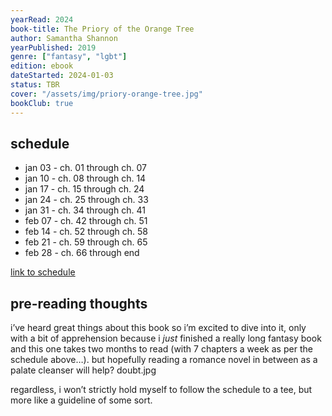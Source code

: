 ```yaml
---
yearRead: 2024
book-title: The Priory of the Orange Tree
author: Samantha Shannon
yearPublished: 2019
genre: ["fantasy", "lgbt"]
edition: ebook
dateStarted: 2024-01-03
status: TBR
cover: "/assets/img/priory-orange-tree.jpg"
bookClub: true
---
```


## schedule

- jan 03 - ch. 01 through ch. 07
- jan 10 - ch. 08 through ch. 14
- jan 17 - ch. 15 through ch. 24
- jan 24 - ch. 25 through ch. 33
- jan 31 - ch. 34 through ch. 41
- feb 07 - ch. 42 through ch. 51
- feb 14 - ch. 52 through ch. 58
- feb 21 - ch. 59 through ch. 65
- feb 28 - ch. 66 through end

<p></p>

[link to schedule](https://www.reddit.com/r/bookclub/s/KeGx5SOGCe)

## pre-reading thoughts

i’ve heard great things about this book so i’m excited to dive into it, only with a bit of apprehension because i *just* finished a really long fantasy book and this one takes two months to read (with 7 chapters a week as per the schedule above…). but hopefully reading a romance novel in between as a palate cleanser will help? doubt.jpg

regardless, i won’t strictly hold myself to follow the schedule to a tee, but more like a guideline of some sort.